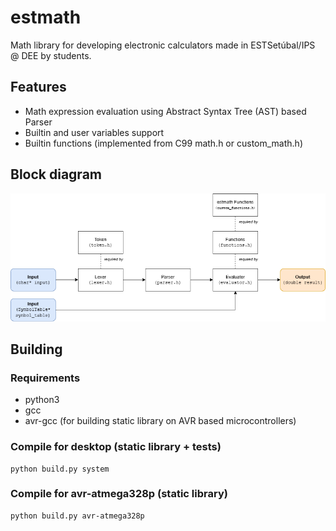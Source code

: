 # estmath
Math library for developing electronic calculators made in ESTSetúbal/IPS @ DEE by students.

## Features
- Math expression evaluation using Abstract Syntax Tree (AST) based Parser
- Builtin and user variables support
- Builtin functions (implemented from C99 math.h or custom_math.h)

## Block diagram
![Block Diagram](./docs/estmath_block_diagram.png)

## Building
### Requirements
- python3
- gcc
- avr-gcc (for building static library on AVR based microcontrollers)

### Compile for desktop (static library + tests)
```
python build.py system
```

### Compile for avr-atmega328p (static library)
```
python build.py avr-atmega328p
```
